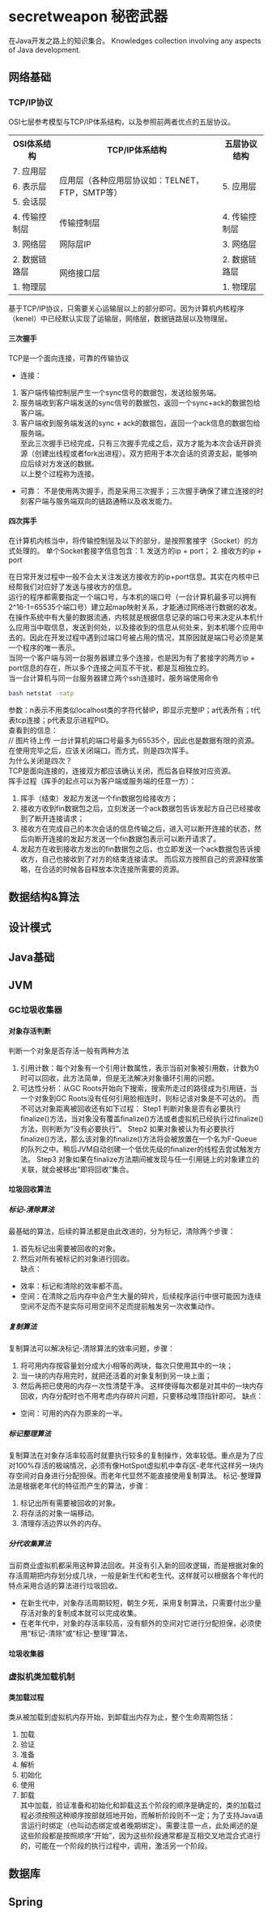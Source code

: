 # secretweapon 秘密武器
在Java开发之路上的知识集合。
Knowledges collection involving any aspects of Java development.

## 网络基础
### TCP/IP协议

OSI七层参考模型与TCP/IP体系结构，以及参照前两者优点的五层协议。
<table>
	<tr>
	    <th>OSI体系结构</th>
	    <th>TCP/IP体系结构</th>
	    <th>五层协议结构</th>  
	</tr >
	<tr >
	    <td>7. 应用层</td>
	    <td rowspan="3">应用层（各种应用层协议如：TELNET，FTP，SMTP等）</td>
	    <td rowspan="3">5. 应用层</td>
	</tr>
	<tr>
	    <td>6. 表示层</td>
	</tr>
	<tr>
	    <td>5. 会话层</td>
	</tr>
	<tr>
     <td>4. 传输控制层</td>
	    <td>传输控制层</td>
	    <td>4. 传输控制层</td>
	</tr>
	<tr>
     <td>3. 网络层</td>
     <td>网际层IP</td>
	    <td>3. 网络层</td>
	</tr>
	<tr>
	    <td>2. 数据链路层</td>
     <td rowspan="2">网络接口层</td>
	    <td>2. 数据链路层</td>
	</tr>
	<tr>
	    <td>1. 物理层</td>
	    <td>1. 物理层</td>
	</tr>
</table>

基于TCP/IP协议，只需要关心运输层以上的部分即可。因为计算机内核程序（kenel）中已经默认实现了运输层，网络层，数据链路层以及物理层。
#### 三次握手
TCP是一个面向连接，可靠的传输协议
- 连接：
1. 客户端传输控制层产生一个sync信号的数据包，发送给服务端。
2. 服务端收到客户端发送的sync信号的数据包，返回一个sync+ack的数据包给客户端。
3. 客户端收到服务端发送的sync + ack的数据包，返回一个ack信息的数据包给服务端。<br/>
至此三次握手已经完成，只有三次握手完成之后，双方才能为本次会话开辟资源（创建出线程或者fork出进程）。双方把用于本次会话的资源支起，能够响应后续对方发送的数据。<br/>
以上整个过程称为连接。

- 可靠：
不是使用两次握手，而是采用三次握手；三次握手确保了建立连接的时刻客户端与服务端双向的链路通畅以及收发能力。
#### 四次挥手
  在计算机内核当中，将传输控制层及以下的部分，是按照套接字（Socket）的方式处理的。
  单个Socket套接字信息包含：1. 发送方的ip + port； 2. 接收方的ip + port<br/>

  在日常开发过程中一般不会太关注发送方接收方的ip+port信息。其实在内核中已经帮我们对应好了发送与接收方的信息。<br/>
  运行的程序都需要指定一个端口号，与本机的端口号（一台计算机最多可以拥有2^16-1=65535个端口号）建立起map映射关系，才能通过网络进行数据的收发。<br/>
  在操作系统中有大量的数据流通，内核就是根据信息记录的端口号来决定从本机什么应用当中取信息，发送到何处，以及接收到的信息从何处来，到本机哪个应用中去的。因此在开发过程中遇到过端口号被占用的情况，其原因就是端口号必须是某一个程序的唯一表示。<br/>
  当同一个客户端与同一台服务器建立多个连接，也是因为有了套接字的两方ip + port信息的存在，所以多个连接之间互不干扰，都是互相独立的。<br/>
  当一台计算机与同一台服务器建立两个ssh连接时，服务端使用命令<br/>
```bash
bash netstat -natp
```
  参数：n表示不用类似localhost类的字符代替IP，即显示完整IP；a代表所有；t代表tcp连接；p代表显示进程PID。<br/>
  查看到的信息：<br/>
  // 图片待上传
 一台计算机的端口号最多为65535个，因此也是数据有限的资源。在使用完毕之后，应该关闭端口。而方式，则是四次挥手。<br/>
为什么关闭是四次？<br/>
TCP是面向连接的，连接双方都应该确认关闭，而后各自释放对应资源。<br/>
挥手过程（挥手的起点可以为客户端或服务端的任意一方）：
1. 挥手（结束）发起方发送一个fin数据包给接收方；
2. 接收方收到fin数据包之后，立刻发送一个ack数据包告诉发起方自己已经接收到了断开连接请求；
3. 接收方在完成自己的本次会话的信息传输之后，进入可以断开连接的状态，然后向断开连接的发起方发送一个fin数据包表示可以断开请求了。
4. 发起方在收到接收方发出的fin数据包之后，也立即发送一个ack数据包告诉接收方，自己也接收到了对方的结束连接请求。
而后双方按照自己的资源释放策略，在合适的时候各自释放本次连接所需要的资源。

## 数据结构&算法

## 设计模式

## Java基础

## JVM
### GC垃圾收集器
#### 对象存活判断
判断一个对象是否存活一般有两种方法
1. 引用计数：每个对象有一个引用计数属性，表示当前对象被引用数，计数为0时可以回收，此方法简单，但是无法解决对象循环引用的问题。
2. 可达性分析：从GC Roots开始向下搜索，搜索所走过的路径成为引用链，当一个对象到GC Roots没有任何引用脸相连时，则标记该对象是不可达的。
  而不可达对象距离被回收还有如下过程：
  Step1 判断对象是否有必要执行finalize()方法，当对象没有覆盖finalize()方法或者虚拟机已经执行过finalize()方法，则判断为“没有必要执行”。
  Step2 如果对象被认为有必要执行finalize()方法，那么该对象的finalize()方法将会被放置在一个名为F-Queue的队列之中。稍后JVM自动创建一个低优先级的finalizer的线程去尝试触发方法。
  Step3 对象如果在finalize方法期间被发现与任一引用链上的对象建立的关联，就会被移出“即将回收”集合。<br/>
  
  
#### 垃圾回收算法
##### 标记-清除算法
最基础的算法，后续的算法都是由此改进的，分为标记，清除两个步骤：
1. 首先标记出需要被回收的对象。
2. 然后对所有被标记的对象进行回收。<br/>
缺点：
- 效率：标记和清除的效率都不高。
- 空间：在清除之后内存中会产生大量的碎片，后续程序运行中很可能因为连续空间不足而不是实际可用空间不足而提前触发另一次收集动作。
##### 复制算法
复制算法可以解决标记-清除算法的效率问题，步骤：
1. 将可用内存按容量划分成大小相等的两块，每次只使用其中的一块；
2. 当一块的内存用完时，就把还活着的对象复制到另一块上面；
3. 然后再把已使用的内存一次性清楚干净。
这样使得每次都是对其中的一块内存回收，内存分配时也不用考虑内存碎片问题，只要移动堆顶指针即可。
缺点：
- 空间：可用的内存为原来的一半。
##### 标记整理算法
复制算法在对象存活率较高时就要执行较多的复制操作，效率较低。重点是为了应对100%存活的极端情况，必须有像HotSpot虚拟机中幸存区-老年代这样另一块内存空间对自身进行分配担保。而老年代显然不能直接使用复制算法。
标记-整理算法是根据老年代的特征而产生的算法，步骤：
1. 标记出所有需要被回收的对象。
2. 将存活的对象一端移动。
3. 清理存活边界以外的内存。
##### 分代收集算法
当前商业虚拟机都采用这种算法回收。并没有引入新的回收逻辑，而是根据对象的存活周期把内存划分成几块，一般是新生代和老生代。这样就可以根据各个年代的特点采用合适的算法进行垃圾回收。
- 在新生代中，对象存活周期较短，朝生夕死，采用复制算法，只需要付出少量存活对象的复制成本就可以完成收集。
- 在老年代中，对象的存活率较高，没有额外的空间对它进行分配担保，必须使用“标记-清除”或“标记-整理”算法，
#### 垃圾收集器


### 虚拟机类加载机制
#### 类加载过程
类从被加载到虚拟机内存开始，到卸载出内存为止，整个生命周期包括：
1. 加载
2. 验证
3. 准备
4. 解析
5. 初始化
6. 使用
7. 卸载<br/>
其中加载，验证准备和初始化和卸载这五个阶段的顺序是确定的，类的加载过程必须按照这种顺序按部就班地开始，而解析阶段则不一定；为了支持Java语言运行时绑定（也叫动态绑定或者晚期绑定）。需要注意一点，此处阐述的是这些阶段都是按照顺序“开始”，因为这些阶段通常都是互相交叉地混合式进行的，可能在一个阶段的执行过程中，调用，激活另一个阶段。
## 数据库

## Spring
